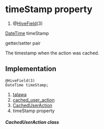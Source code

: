 
<div>

# timeStamp property

</div>


<div>

1.  @[HiveField](https://pub.dev/documentation/hive/2.2.3/hive/HiveField-class.html)(3)

</div>

[DateTime](https://api.flutter.dev/flutter/dart-core/DateTime-class.html)
timeStamp


getter/setter pair




The timestamp when the action was cached.



## Implementation

``` language-dart
@HiveField(3)
DateTime timeStamp;
```







1.  [talawa](../../index.html)
2.  [cached_user_action](../../models_caching_cached_user_action/)
3.  [CachedUserAction](../../models_caching_cached_user_action/CachedUserAction-class.html)
4.  timeStamp property

##### CachedUserAction class







